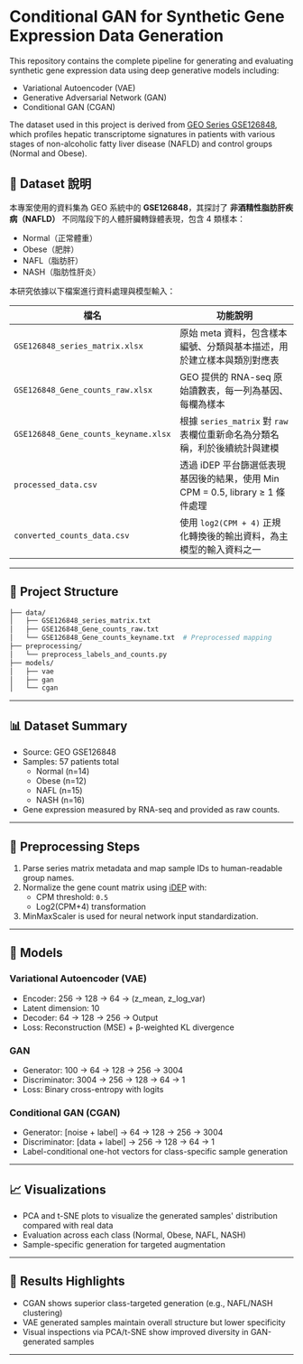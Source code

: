 # Conditional GAN for Synthetic Gene Expression Data Generation

This repository contains the complete pipeline for generating and evaluating synthetic gene expression data using deep generative models including:
- Variational Autoencoder (VAE)
- Generative Adversarial Network (GAN)
- Conditional GAN (CGAN)

The dataset used in this project is derived from [GEO Series GSE126848](https://www.ncbi.nlm.nih.gov/geo/query/acc.cgi?acc=GSE126848), which profiles hepatic transcriptome signatures in patients with various stages of non-alcoholic fatty liver disease (NAFLD) and control groups (Normal and Obese).

## 📁 Dataset 說明

本專案使用的資料集為 GEO 系統中的 **GSE126848**，其探討了 **非酒精性脂肪肝疾病（NAFLD）** 不同階段下的人體肝臟轉錄體表現，包含 4 類樣本：

- Normal（正常體重）
- Obese（肥胖）
- NAFL（脂肪肝）
- NASH（脂肪性肝炎）

本研究依據以下檔案進行資料處理與模型輸入：

| 檔名 | 功能說明 |
|------|----------|
| `GSE126848_series_matrix.xlsx` | 原始 meta 資料，包含樣本編號、分類與基本描述，用於建立樣本與類別對應表 |
| `GSE126848_Gene_counts_raw.xlsx` | GEO 提供的 RNA-seq 原始讀數表，每一列為基因、每欄為樣本 |
| `GSE126848_Gene_counts_keyname.xlsx` | 根據 `series_matrix` 對 `raw` 表欄位重新命名為分類名稱，利於後續統計與建模 |
| `processed_data.csv` | 透過 iDEP 平台篩選低表現基因後的結果，使用 Min CPM = 0.5, library ≥ 1 條件處理 |
| `converted_counts_data.csv` | 使用 `log2(CPM + 4)` 正規化轉換後的輸出資料，為主模型的輸入資料之一 |
---

## 📂 Project Structure

```bash
├── data/
│   ├── GSE126848_series_matrix.txt
│   ├── GSE126848_Gene_counts_raw.txt
│   └── GSE126848_Gene_counts_keyname.txt  # Preprocessed mapping
├── preprocessing/
│   └── preprocess_labels_and_counts.py
├── models/
│   ├── vae
│   ├── gan
│   └── cgan
```

---

## 📊 Dataset Summary

- Source: GEO GSE126848
- Samples: 57 patients total
  - Normal (n=14)
  - Obese (n=12)
  - NAFL (n=15)
  - NASH (n=16)
- Gene expression measured by RNA-seq and provided as raw counts.

---

## 🧪 Preprocessing Steps

1. Parse series matrix metadata and map sample IDs to human-readable group names.
2. Normalize the gene count matrix using [iDEP](http://bioinformatics.sdstate.edu/idep/) with:
   - CPM threshold: `0.5`
   - Log2(CPM+4) transformation
3. MinMaxScaler is used for neural network input standardization.

---

## 🔧 Models

### Variational Autoencoder (VAE)
- Encoder: 256 → 128 → 64 → (z_mean, z_log_var)
- Latent dimension: 10
- Decoder: 64 → 128 → 256 → Output
- Loss: Reconstruction (MSE) + β-weighted KL divergence

### GAN
- Generator: 100 → 64 → 128 → 256 → 3004
- Discriminator: 3004 → 256 → 128 → 64 → 1
- Loss: Binary cross-entropy with logits

### Conditional GAN (CGAN)
- Generator: [noise + label] → 64 → 128 → 256 → 3004
- Discriminator: [data + label] → 256 → 128 → 64 → 1
- Label-conditional one-hot vectors for class-specific sample generation

---

## 📈 Visualizations

- PCA and t-SNE plots to visualize the generated samples' distribution compared with real data
- Evaluation across each class (Normal, Obese, NAFL, NASH)
- Sample-specific generation for targeted augmentation

---

## 📌 Results Highlights

- CGAN shows superior class-targeted generation (e.g., NAFL/NASH clustering)
- VAE generated samples maintain overall structure but lower specificity
- Visual inspections via PCA/t-SNE show improved diversity in GAN-generated samples

---
